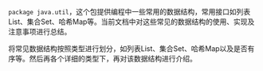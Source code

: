 `package java.util`，这个包提供编程中一些常用的数据结构，常用接口如列表List、集合Set、哈希Map等。当前文档中对这些常见的数据结构的使用、实现及注意事项进行总结。

将常见数据结构按照类型进行划分，如列表List、集合Set、哈希Map以及是否有序等。然后再各个详细的类型下，再对该数据结构进行介绍。

